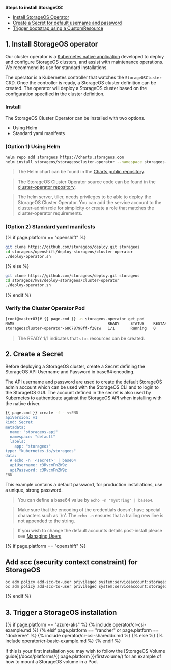 

__Steps to install StorageOS:__

- [Install StorageOS Operator](#1-install-storageos-operator)
- [Create a Secret for default username and password](#2-create-a-secret)
- [Trigger bootstrap using a CustomResource](#3-trigger-a-storageos-installation)

## 1. Install StorageOS operator

Our cluster operator is a [Kubernetes native
application](https://kubernetes.io/docs/concepts/extend-kubernetes/extend-cluster/)
developed to deploy and configure StorageOS clusters, and assist with
maintenance operations. We recommend its use for standard installations. 

The operator is a Kubernetes controller that watches the `StorageOSCluster`
CRD. Once the controller is ready, a StorageOS cluster definition can be
created. The operator will deploy a StorageOS cluster based on the
configuration specified in the cluster definition.

### Install

The StorageOS Cluster Operator can be installed with two options.

* Using Helm
* Standard yaml manifests


### (Option 1) Using Helm
```bash
helm repo add storageos https://charts.storageos.com
helm install storageos/storageoscluster-operator --namespace storageos-operator
```

> The Helm chart can be found in the [Charts public
> repository](https://github.com/storageos/charts).

> The StorageOS Cluster Operator source code can be found in the
> [cluster-operator repository](https://github.com/storageos/cluster-operator).

> The helm server, tiller, needs privileges to be able to deploy the StorageOS
> Cluster Operator. You can add the service account to the cluster-admin role
> for simplicity or create a role that matches the cluster-operator requirements.


### (Option 2) Standard yaml manifests

{% if page.platform == "openshift" %}
```bash
git clone https://github.com/storageos/deploy.git storageos
cd storageos/openshift/deploy-storageos/cluster-operator
./deploy-operator.sh
```
{% else %}
```bash
git clone https://github.com/storageos/deploy.git storageos
cd storageos/k8s/deploy-storageos/cluster-operator
./deploy-operator.sh
```
{% endif %}


### Verify the Cluster Operator Pod
```bash
[root@master03]# {{ page.cmd }} -n storageos-operator get pod
NAME                                         READY     STATUS    RESTARTS   AGE
storageoscluster-operator-68678798ff-f28zw   1/1       Running   0          3m
```

> The READY 1/1 indicates that `stos` resources can be created.

## 2. Create a Secret

Before deploying a StorageOS cluster, create a Secret defining the StorageOS
API Username and Password in base64 encoding. 

The API username and password are used to create the default StorageOS admin
account which can be used with the StorageOS CLI and to login to the StorageOS
GUI. The account defined in the secret is also used by Kubernetes to
authenticate against the StorageOS API when installing with the native driver.

```bash
{{ page.cmd }} create -f - <<END
apiVersion: v1
kind: Secret
metadata:
  name: "storageos-api"
  namespace: "default"
  labels:
    app: "storageos"
type: "kubernetes.io/storageos"
data:
  # echo -n '<secret>' | base64
  apiUsername: c3RvcmFnZW9z
  apiPassword: c3RvcmFnZW9z
END
```

This example contains a default password, for production installations, use a
unique, strong password.

> You can define a base64 value by `echo -n "mystring" | base64`.

> Make sure that the encoding of the credentials doesn't have special characters such as '\n'.
> The `echo -n` ensures that a trailing new line is not appended to the string.

> If you wish to change the default accounts details post-install please see [Managing
> Users](/docs/operations/users#altering-the-storageos-api-account)

{% if page.platform == "openshift" %}
## Add scc (security context constraint) for StorageOS

```bash
oc adm policy add-scc-to-user privileged system:serviceaccount:storageos:storageos-daemonset-sa
oc adm policy add-scc-to-user privileged system:serviceaccount:storageos:storageos-statefulset-sa
```
{% endif %}

## 3. Trigger a StorageOS installation

{% if page.platform == "azure-aks" %}
{% include operator/cr-csi-example.md %}
{% elsif page.platform == "rancher" or page.platform == "dockeree" %}
{% include operator/cr-csi-shareddir.md %}
{% else %}
{% include operator/cr-basic-example.md %}
{% endif %}

If this is your first installation you may wish to follow the [StorageOS
Volume guide](/docs/platforms/{{ page.platform }}/firstvolume/) for an example of how
to mount a StorageOS volume in a Pod. 
